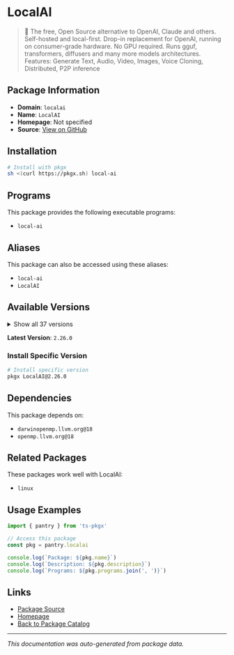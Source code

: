 # LocalAI

> :robot: The free, Open Source alternative to OpenAI, Claude and others. Self-hosted and local-first. Drop-in replacement for OpenAI,  running on consumer-grade hardware. No GPU required. Runs gguf, transformers, diffusers and many more models architectures. Features: Generate Text, Audio, Video, Images, Voice Cloning, Distributed, P2P inference

## Package Information

- **Domain**: `localai`
- **Name**: `LocalAI`
- **Homepage**: Not specified
- **Source**: [View on GitHub](https://github.com/pkgxdev/pantry/tree/main/projects/localai.io/package.yml)

## Installation

```bash
# Install with pkgx
sh <(curl https://pkgx.sh) local-ai
```

## Programs

This package provides the following executable programs:

- `local-ai`

## Aliases

This package can also be accessed using these aliases:

- `local-ai`
- `LocalAI`

## Available Versions

<details>
<summary>Show all 37 versions</summary>

- `2.26.0`, `2.25.0`, `2.24.2`, `2.24.1`, `2.24.0`
- `2.23.0`, `2.22.1`, `2.22.0`, `2.21.1`, `2.21.0`
- `2.20.1`, `2.20.0`, `2.19.4`, `2.19.3`, `2.19.2`
- `2.19.1`, `2.19.0`, `2.18.1`, `2.18.0`, `2.17.1`
- `2.17.0`, `2.15.0`, `2.14.0`, `2.13.0`, `2.12.4`
- `2.12.3`, `2.12.1`, `2.12.0`, `2.11.0`, `2.10.1`
- `2.10.0`, `2.9.0`, `2.8.2`, `2.8.1`, `2.8.0`
- `2.7.0`, `2.6.1`

</details>

**Latest Version**: `2.26.0`

### Install Specific Version

```bash
# Install specific version
pkgx LocalAI@2.26.0
```

## Dependencies

This package depends on:

- `darwinopenmp.llvm.org@18`
- `openmp.llvm.org@18`

## Related Packages

These packages work well with LocalAI:

- `linux`

## Usage Examples

```typescript
import { pantry } from 'ts-pkgx'

// Access this package
const pkg = pantry.localai

console.log(`Package: ${pkg.name}`)
console.log(`Description: ${pkg.description}`)
console.log(`Programs: ${pkg.programs.join(', ')}`)
```

## Links

- [Package Source](https://github.com/pkgxdev/pantry/tree/main/projects/localai.io/package.yml)
- [Homepage](#)
- [Back to Package Catalog](../package-catalog.md)

---

*This documentation was auto-generated from package data.*
